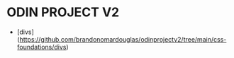 # ODIN PROJECT V2
- [divs] (https://github.com/brandonomardouglas/odinprojectv2/tree/main/css-foundations/divs)
